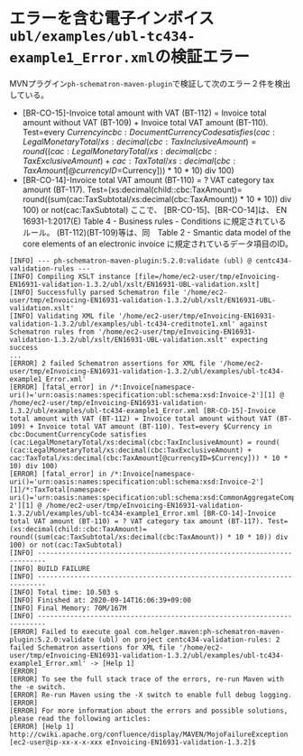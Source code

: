 # エラーを含む電子インボイス`ubl/examples/ubl-tc434-example1_Error.xml`の検証エラー
MVNプラグイン`ph-schematron-maven-plugin`で検証して次のエラー２件を検出している。
* [BR-CO-15]-Invoice total amount with VAT (BT-112) = Invoice total amount without VAT (BT-109) + Invoice total VAT amount (BT-110). Test=every $Currency in cbc:DocumentCurrencyCode satisfies (cac:LegalMonetaryTotal/xs:decimal(cbc:TaxInclusiveAmount) = round( (cac:LegalMonetaryTotal/xs:decimal(cbc:TaxExclusiveAmount) + cac:TaxTotal/xs:decimal(cbc:TaxAmount[@currencyID=$Currency])) * 10 * 10) div 100)
* [BR-CO-14]-Invoice total VAT amount (BT-110) = ? VAT category tax amount (BT-117). Test=(xs:decimal(child::cbc:TaxAmount)= round((sum(cac:TaxSubtotal/xs:decimal(cbc:TaxAmount)) * 10 * 10)) div 100) or not(cac:TaxSubtotal)
ここで、
[BR-CO-15]、[BR-CO-14]は、 EN 16931-1:2017(E) Table 4 - Business rules - Conditions に規定されているルール。
(BT-112)(BT-109)等は、同　Table 2 - Smantic data model of the core elements of an electronic invoice に規定されているデータ項目のID。

```
[INFO] --- ph-schematron-maven-plugin:5.2.0:validate (ubl) @ centc434-validation-rules ---
[INFO] Compiling XSLT instance [file=/home/ec2-user/tmp/eInvoicing-EN16931-validation-1.3.2/ubl/xslt/EN16931-UBL-validation.xslt]
[INFO] Successfully parsed Schematron file '/home/ec2-user/tmp/eInvoicing-EN16931-validation-1.3.2/ubl/xslt/EN16931-UBL-validation.xslt'
[INFO] Validating XML file '/home/ec2-user/tmp/eInvoicing-EN16931-validation-1.3.2/ubl/examples/ubl-tc434-creditnote1.xml' against Schematron rules from '/home/ec2-user/tmp/eInvoicing-EN16931-validation-1.3.2/ubl/xslt/EN16931-UBL-validation.xslt' expecting success
...
[ERROR] 2 failed Schematron assertions for XML file '/home/ec2-user/tmp/eInvoicing-EN16931-validation-1.3.2/ubl/examples/ubl-tc434-example1_Error.xml'
[ERROR] [fatal_error] in /*:Invoice[namespace-uri()='urn:oasis:names:specification:ubl:schema:xsd:Invoice-2'][1] @ /home/ec2-user/tmp/eInvoicing-EN16931-validation-1.3.2/ubl/examples/ubl-tc434-example1_Error.xml [BR-CO-15]-Invoice total amount with VAT (BT-112) = Invoice total amount without VAT (BT-109) + Invoice total VAT amount (BT-110). Test=every $Currency in cbc:DocumentCurrencyCode satisfies (cac:LegalMonetaryTotal/xs:decimal(cbc:TaxInclusiveAmount) = round( (cac:LegalMonetaryTotal/xs:decimal(cbc:TaxExclusiveAmount) + cac:TaxTotal/xs:decimal(cbc:TaxAmount[@currencyID=$Currency])) * 10 * 10) div 100)
[ERROR] [fatal_error] in /*:Invoice[namespace-uri()='urn:oasis:names:specification:ubl:schema:xsd:Invoice-2'][1]/*:TaxTotal[namespace-uri()='urn:oasis:names:specification:ubl:schema:xsd:CommonAggregateComponents-2'][1] @ /home/ec2-user/tmp/eInvoicing-EN16931-validation-1.3.2/ubl/examples/ubl-tc434-example1_Error.xml [BR-CO-14]-Invoice total VAT amount (BT-110) = ? VAT category tax amount (BT-117). Test=(xs:decimal(child::cbc:TaxAmount)= round((sum(cac:TaxSubtotal/xs:decimal(cbc:TaxAmount)) * 10 * 10)) div 100) or not(cac:TaxSubtotal)
[INFO] ------------------------------------------------------------------------
[INFO] BUILD FAILURE
[INFO] ------------------------------------------------------------------------
[INFO] Total time: 10.503 s
[INFO] Finished at: 2020-09-14T16:06:39+09:00
[INFO] Final Memory: 70M/167M
[INFO] ------------------------------------------------------------------------
[ERROR] Failed to execute goal com.helger.maven:ph-schematron-maven-plugin:5.2.0:validate (ubl) on project centc434-validation-rules: 2 failed Schematron assertions for XML file '/home/ec2-user/tmp/eInvoicing-EN16931-validation-1.3.2/ubl/examples/ubl-tc434-example1_Error.xml' -> [Help 1]
[ERROR] 
[ERROR] To see the full stack trace of the errors, re-run Maven with the -e switch.
[ERROR] Re-run Maven using the -X switch to enable full debug logging.
[ERROR] 
[ERROR] For more information about the errors and possible solutions, please read the following articles:
[ERROR] [Help 1] http://cwiki.apache.org/confluence/display/MAVEN/MojoFailureException
[ec2-user@ip-xx-x-x-xxx eInvoicing-EN16931-validation-1.3.2]$ 

```
